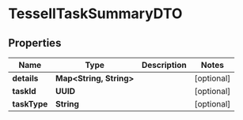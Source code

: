 

# TessellTaskSummaryDTO


## Properties

Name | Type | Description | Notes
------------ | ------------- | ------------- | -------------
**details** | **Map&lt;String, String&gt;** |  |  [optional]
**taskId** | **UUID** |  |  [optional]
**taskType** | **String** |  |  [optional]



